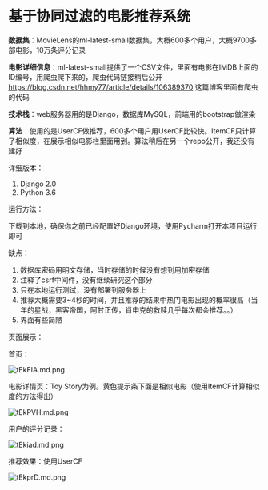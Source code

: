 # 基于协同过滤的电影推荐系统

**数据集**：MovieLens的ml-latest-small数据集，大概600多个用户，大概9700多部电影，10万条评分记录

**电影详细信息**：ml-latest-small提供了一个CSV文件，里面有电影在IMDB上面的ID编号，用爬虫爬下来的，爬虫代码链接稍后公开
https://blog.csdn.net/hhmy77/article/details/106389370 这篇博客里面有爬虫的代码

**技术栈**：web服务器用的是Django，数据库MySQL，前端用的bootstrap做渲染

**算法**：使用的是UserCF做推荐，600多个用户用UserCF比较快。ItemCF只计算了相似度，在展示相似电影栏里面用到。算法稍后在另一个repo公开，我还没有建好

详细版本：

1. Django 2.0
2. Python 3.6

运行方法：

下载到本地，确保你之前已经配置好Django环境，使用Pycharm打开本项目运行即可



缺点：

1. 数据库密码用明文存储，当时存储的时候没有想到用加密存储
2. 注释了csrf中间件，没有继续研究这个部分
3. 只在本地运行测试，没有部署到服务器上
4. 推荐大概需要3~4秒的时间，并且推荐的结果中热门电影出现的概率很高（当年的星战，黑客帝国，阿甘正传，肖申克的救赎几乎每次都会推荐。。）
5. 界面有些简陋

页面展示：

首页：

![tEkFIA.md.png](https://s1.ax1x.com/2020/05/27/tEkFIA.md.png)

电影详情页：Toy Story为例。黄色提示条下面是相似电影（使用ItemCF计算相似度的方法得出）

![tEkPVH.md.png](https://s1.ax1x.com/2020/05/27/tEkPVH.md.png)

用户的评分记录：

![tEkiad.md.png](https://s1.ax1x.com/2020/05/27/tEkiad.md.png)

推荐效果：使用UserCF

![tEkprD.md.png](https://s1.ax1x.com/2020/05/27/tEkprD.md.png)



